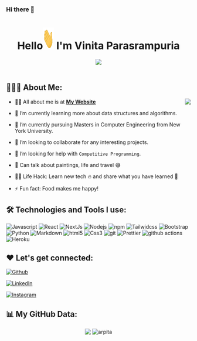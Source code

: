 ### Hi there 👋

<!--
**vinitaparasrampuria/vinitaparasrampuria** is a ✨ _special_ ✨ repository because its `README.md` (this file) appears on your GitHub profile.

Here are some ideas to get you started:

- 🔭 I’m currently working on ...
- 🌱 I’m currently learning ...
- 👯 I’m looking to collaborate on ...
- 🤔 I’m looking for help with ...
- 💬 Ask me about ...
- 📫 How to reach me: ...
- 😄 Pronouns: ...
- ⚡ Fun fact: ...
-->


<h1 align="center">Hello<img src="https://raw.githubusercontent.com/ABSphreak/ABSphreak/master/gifs/Hi.gif" width="30px" height="60px"> I'm Vinita Parasrampuria</h1>


<div id="header" align="center">
  <img src="https://media.giphy.com/media/L1R1tvI9svkIWwpVYr/giphy.gif" width="200"/>
</div>

 <br/>

## 👨🏻‍💻 About Me:

<img  src="./thoughtworks-gif_dribbble.gif" height="290px" align="right" />

- 🙋‍♂️ All about me is at **[My Website](https://portfolio-vinita.vercel.app/)**

- 🔭 I’m currently learning more about data structures and algorithms.

- 🌱 I’m currently pursuing Masters in Computer Engineering from New York University.

- 👯 I’m looking to collaborate for any interesting projects.

- 🤔 I’m looking for help with `Competitive Programming`.

- 💬 Can talk about paintings, life and travel :sweat_smile:

- 👨‍💻 Life Hack: Learn new tech :fire: and share what you have learned :tada:

- ⚡ Fun fact: Food makes me happy!

## 🛠️ Technologies and Tools I use:

<p>

<img alt="Javascript" src="https://img.shields.io/badge/JavaScript-323330?style=for-the-badge&logo=javascript&logoColor=F7DF1E"  height="25px"/>

<img alt="React" src="https://img.shields.io/badge/React-20232A?style=for-the-badge&logo=react&logoColor=61DAFB" height="25px"/>

<img alt="NextJs" src="https://img.shields.io/badge/Next-black?style=for-the-badge&logo=next.js&logoColor=white" height="25px"/>

<img alt="Nodejs" src="https://img.shields.io/badge/-Nodejs-43853d?style=flat-square&logo=Node.js&logoColor=white"  height="25px"/>

<img alt="npm" src="https://img.shields.io/badge/NPM-%23000000.svg?style=for-the-badge&logo=npm&logoColor=white" height="25px"/>

<img alt="Tailwidcss" src="https://img.shields.io/badge/Tailwind_CSS-38B2AC?style=for-the-badge&logo=tailwind-css&logoColor=white" height="25px"/>

<img alt="Bootstrap" src="https://img.shields.io/badge/Bootstrap-563D7C?style=for-the-badge&logo=bootstrap&logoColor=white" height="25px"/>

<img alt="Python" src="https://img.shields.io/badge/Python-14354C?style=for-the-badge&logo=python&logoColor=white" height="25px"/>

<img alt="Markdown" src="https://img.shields.io/badge/Markdown-000000?style=for-the-badge&logo=markdown&logoColor=white"  height="25px"/>

<img alt="html5" src="https://img.shields.io/badge/HTML5-E34F26?style=for-the-badge&logo=html5&logoColor=white" height="25px"/>

<img alt="Css3" src="https://img.shields.io/badge/CSS3-1572B6?style=for-the-badge&logo=css3&logoColor=white" height="25px"/>

<img alt="git" src="https://img.shields.io/badge/-Git-F05032?style=flat-square&logo=git&logoColor=white" height="25px"/>

<img alt="Prettier" src="https://img.shields.io/badge/-Prettier-F7B93E?style=flat-square&logo=prettier&logoColor=white" height="25px"/>

 <img alt="github actions" src="https://img.shields.io/badge/-Github_Actions-2088FF?style=flat-square&logo=github-actions&logoColor=white" height="25px"/>
 
 <img alt="Heroku" src="https://img.shields.io/badge/-Heroku-430098?style=flat-square&logo=heroku&logoColor=white" height="25px"/>
</p>

## ❤️ Let's get connected:

<p><a href="https://portfolio-vinita.vercel.app/" target="_blank"><img alt="Github" src="" height="30px" /></a> 
  
  
  <a href="https://www.linkedin.com/in/vinita-parasrampuria/" target="_blank"><img alt="LinkedIn" src="https://img.shields.io/badge/linkedin-%230077B5.svg?&style=for-the-badge&logo=linkedin&logoColor=white"  height="30px"/></a>
  
  
  <a href="https://www.instagram.com/vinita_parasrampuria/" target="_blank"><img alt="Instagram" src="https://img.shields.io/badge/Instagram-E4405F?style=for-the-badge&logo=instagram&logoColor=white"  height="30px"/></a>
</p>



## 📊 My GitHub Data:

<div align="center">
  <img align="center" src="https://github-readme-stats-anuraghazra1.vercel.app/api?username=vinitaparasrampuria&show_icons=true" />
  <img align="center" src="https://github-readme-streak-stats.herokuapp.com/?user=vinitaparasrampuria&" alt="arpita" />
</div>
